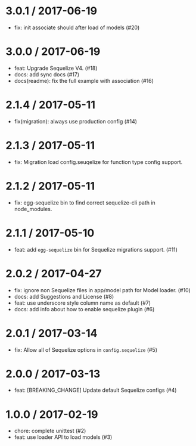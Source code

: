 
3.0.1 / 2017-06-19
==================

  * fix: init associate should after load of models (#20)

3.0.0 / 2017-06-19
==================

  * feat: Upgrade Sequelize V4. (#18)
  * docs: add sync docs (#17)
  * docs(readme): fix the full example with association (#16)

2.1.4 / 2017-05-11
==================

  * fix(migration): always use production config (#14)

2.1.3 / 2017-05-11
==================

  * fix: Migration load config.seuqelize for function type config support.

2.1.2 / 2017-05-11
==================

  * fix: egg-sequelize bin to find correct sequelize-cli path in node_modules.

2.1.1 / 2017-05-10
==================

  * feat: add `egg-sequelize` bin for Sequelize migrations support. (#11)

2.0.2 / 2017-04-27
==================

  * fix: ignore non Sequelize files in app/model path for Model loader. (#10)
  * docs: add Suggestions and License (#8)
  * feat: use underscore style column name as default (#7)
  * docs: add info about how to enable sequelize plugin (#6)

2.0.1 / 2017-03-14
==================

  * fix: Allow all of Sequelize options in `config.sequelize` (#5)

2.0.0 / 2017-03-13
==================

  * feat: [BREAKING_CHANGE] Update default Sequelize configs (#4)

1.0.0 / 2017-02-19
==================

  * chore: complete unittest (#2)
  * feat: use loader API to load models (#3)

